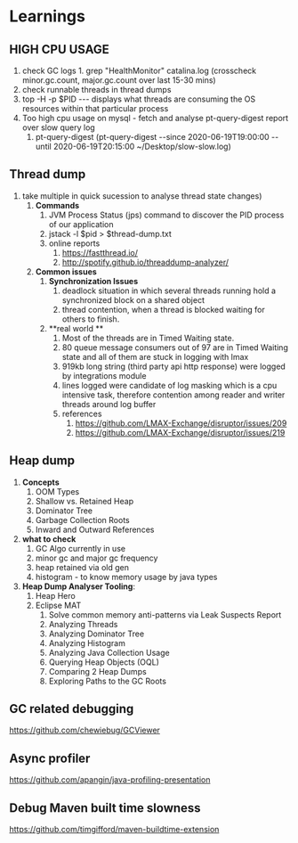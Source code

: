 # Learnings

## HIGH CPU USAGE
1. check GC logs
       1. grep "HealthMonitor" catalina.log (crosscheck minor.gc.count,  major.gc.count over last 15-30 mins)
2. check runnable threads in thread dumps
3.  top -H -p $PID --- displays what threads are consuming the OS resources within that particular process
4. Too high cpu usage on mysql - fetch and analyse pt-query-digest report over slow query log
   1. pt-query-digest (pt-query-digest --since 2020-06-19T19:00:00 --until 2020-06-19T20:15:00 ~/Desktop/slow-slow.log)

## Thread dump 
1. take multiple in quick sucession to analyse thread state changes)
   1. **Commands**   
      1. JVM Process Status (jps) command to discover the PID process of our application
      2. jstack -l $pid > $thread-dump.txt
      3. online reports
         1. https://fastthread.io/
         2. http://spotify.github.io/threaddump-analyzer/
   2. **Common issues**
       1. **Synchronization Issues**
           1. deadlock situation in which several threads running hold a synchronized block on a shared object
           2. thread contention, when a thread is blocked waiting for others to finish.        
       2. **real world **
          1. Most of the threads are in Timed Waiting state.
          2. 80 queue message consumers out of 97 are in Timed Waiting state and all of them are stuck in logging with lmax
          3. 919kb long string (third party api http response) were logged by integrations module
          4. lines logged were candidate of log masking which is a cpu intensive task, therefore contention among reader and writer threads around log buffer
          5. references
             1. https://github.com/LMAX-Exchange/disruptor/issues/209 
             2. https://github.com/LMAX-Exchange/disruptor/issues/219

## Heap dump
   1. **Concepts**
      1. OOM Types
      2. Shallow vs. Retained Heap
      3. Dominator Tree
      4. Garbage Collection Roots
      5. Inward and Outward References
   2. **what to check**
      1. GC Algo currently in use
      2. minor gc and major gc frequency
      3. heap retained via old gen
      4. histogram - to know memory usage by java types
   3. **Heap Dump Analyser Tooling**:
      1. Heap Hero
      2. Eclipse MAT 
         1. Solve common memory anti-patterns via Leak Suspects Report
         2. Analyzing Threads
         3. Analyzing Dominator Tree
         4. Analyzing Histogram
         5. Analyzing Java Collection Usage
         6. Querying Heap Objects (OQL)
         7. Comparing 2 Heap Dumps
         8. Exploring Paths to the GC Roots

## GC related debugging
https://github.com/chewiebug/GCViewer

## Async profiler 
https://github.com/apangin/java-profiling-presentation

## Debug Maven built time slowness
https://github.com/timgifford/maven-buildtime-extension
 
   
